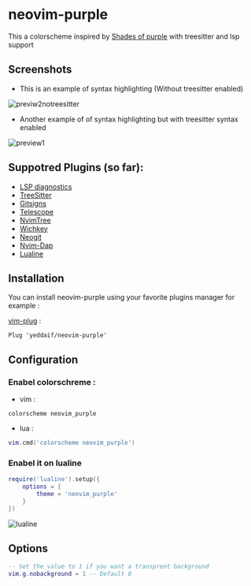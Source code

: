 # neovim-purple
This a colorscheme inspired by [Shades of purple](https://github.com/Rigellute/shades-of-purple.vim) with treesitter and lsp support

## Screenshots

- This is an example of syntax highlighting (Without treesitter enabled)

![previw2notreesitter](https://user-images.githubusercontent.com/63888397/131228105-10763fcd-7010-4895-9418-9b9eb7ffef15.png)

- Another example of of syntax highlighting but with treesitter syntax enabled

![preview1](https://user-images.githubusercontent.com/63888397/131228212-a0c09153-9800-4e04-804c-29385a9cc45f.png)

## Suppotred Plugins (so far):

- [LSP diagnostics](https://neovim.io/doc/user/lsp.html)
- [TreeSitter](https://github.com/nvim-treesitter/nvim-treesitter)
- [Gitsigns](https://github.com/lewis6991/gitsigns.nvim)
- [Telescope](https://github.com/nvim-telescope/telescope.nvim)
- [NvimTree](https://github.com/kyazdani42/nvim-tree.lua)
- [Wichkey](https://github.com/folke/which-key.nvim)
- [Neogit](https://github.com/TimUntersberger/neogit)
- [Nvim-Dap](https://github.com/mfussenegger/nvim-dap)
- [Lualine](https://github.com/hoob3rt/lualine.nvim)
## Installation
You can install neovim-purple using your favorite plugins manager for example :

[vim-plug](https://github.com/junegunn/vim-plug) :
```viml
Plug 'yeddaif/neovim-purple'
```
## Configuration
### Enabel colorschreme :
* vim :
```viml
colorscheme neovim_purple
```
* lua :

```lua
vim.cmd('colorscheme neovim_purple')
```
### Enabel it on lualine
```lua
require('lualine').setup({
    options = {
        theme = 'neovim_purple'
    }
})
```
![lualine](https://user-images.githubusercontent.com/63888397/131228606-b1a3a26b-0bd9-47bf-baf8-84ca6ff0f926.png)

## Options
```lua
-- Set the value to 1 if you want a transprent background
vim.g.nobackground = 1 -- Default 0
```
